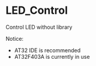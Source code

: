 # LED_Control
 Control LED without library

Notice:
* AT32 IDE is recommended
* AT32F403A is currently in use
